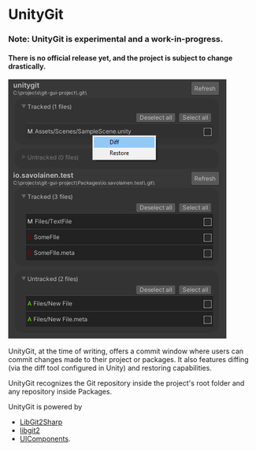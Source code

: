 # UnityGit

### Note: UnityGit is experimental and a work-in-progress.
#### There is no official release yet, and the project is subject to change drastically.

![img.png](img.png)

UnityGit, at the time of writing, offers a commit window where users can commit changes made
to their project or packages. It also features diffing (via the diff tool configured in Unity)
and restoring capabilities.

UnityGit recognizes the Git repository inside the project's root folder and any repository
inside Packages.

UnityGit is powered by

- [LibGit2Sharp](https://github.com/libgit2/libgit2sharp)
- [libgit2](http://libgit2.github.com/)
- [UIComponents](https://github.com/jonisavo/uicomponents).
